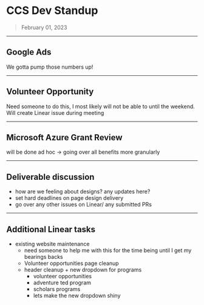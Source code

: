 # CCS Dev Standup

> February 01, 2023

---

## Google Ads

We gotta pump those numbers up!

---

## Volunteer Opportunity

Need someone to do this, I most likely will not be able to until the weekend. Will create Linear issue during meeting

---

## Microsoft Azure Grant Review

will be done ad hoc -> going over all benefits more granularly

---

## Deliverable discussion

- how are we feeling about designs? any updates here?
- set hard deadlines on page design delivery
- go over any other issues on Linear/ any submitted PRs

---

## Additional Linear tasks

- existing website maintenance
  - need someone to help me with this for the time being until I get my bearings backs
  - Volunteer opportunities page cleanup
  - header cleanup + new dropdown for programs
    - volunteer opportunities
    - adventure ted program
    - scholars programs
    - lets make the new dropdown shiny